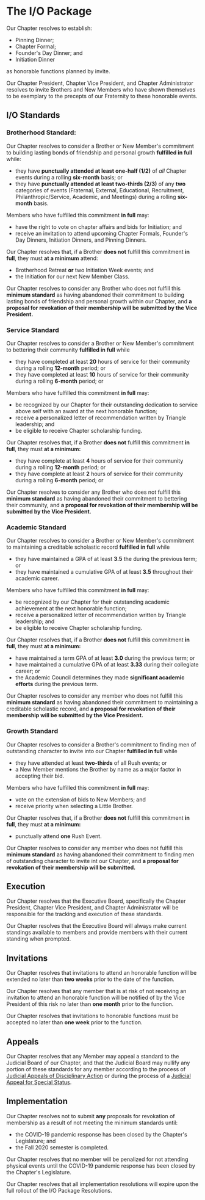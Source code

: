 # The I/O Package

Our Chapter resolves to establish:

- Pinning Dinner;
- Chapter Formal;
- Founder's Day Dinner; and
- Initiation Dinner

as honorable functions planned by invite.

Our Chapter President, Chapter Vice President, and Chapter Administrator resolves to invite Brothers and New Members who have shown themselves to be exemplary to the precepts of our Fraternity to these honorable events.

## I/O Standards

### Brotherhood Standard:

Our Chapter resolves to consider a Brother or New Member's commitment to building lasting bonds of friendship and personal growth **fulfilled in full** while:

- they have **punctually attended at least one-half (1/2)** of *all* Chapter events during a rolling **six-month** basis; or
- they have **punctually attended at least two-thirds (2/3)** of any **two** categories of events (Fraternal, External, Educational, Recruitment, Philanthropic/Service, Academic, and Meetings) during a rolling **six-month** basis.

Members who have fulfilled this commitment **in full** may:

- have the right to vote on chapter affairs and bids for Initiation; and
- receive an invitation to attend upcoming Chapter Formals, Founder's Day Dinners, Initiation Dinners, and Pinning Dinners.

Our Chapter resolves that, if a Brother **does not** fulfill this commitment **in full**, they must **at a minimum** attend:

- Brotherhood Retreat **or** two Initiation Week events; and 
- the Initiation for our next New Member Class.

Our Chapter resolves to consider any Brother who does not fulfill this **minimum standard** as having abandoned their commitment to building lasting bonds of friendship and personal growth within our Chapter, and **a proposal for revokation of their membership will be submitted by the Vice President.**

### Service Standard

Our Chapter resolves to consider a Brother or New Member's commitment to bettering their community **fulfilled in full** while

- they have completed at least **20** hours of service for their community during a rolling **12-month** period; or
- they have completed at least **10** hours of service for their community during a rolling **6-month** period; or

Members who have fulfilled this commitment **in full** may:

- be recognized by our Chapter for their outstanding dedication to service above self with an award at the next honorable function;
- receive a personalized letter of recommendation written by Triangle leadership; and
- be eligible to receive Chapter scholarship funding.

Our Chapter resolves that, if a Brother **does not** fulfill this commitment **in full**, they must **at a minimum:**

- they have complete at least **4** hours of service for their community during a rolling **12-month** period; or
- they have complete at least **2** hours of service for their community during a rolling **6-month** period; or

Our Chapter resolves to consider any Brother who does not fulfill this **minimum standard** as having abandoned their commitment to bettering their community, and **a proposal for revokation of their membership will be submitted by the Vice President.**

### Academic Standard

Our Chapter resolves to consider a Brother or New Member's commitment to maintaining a creditable scholastic record **fulfilled in full** while

- they have maintained a GPA of at least **3.5** the during the previous term; or
- they have maintained a cumulative GPA of at least **3.5** throughout their academic career.

Members who have fulfilled this commitment **in full** may:

- be recognized by our Chapter for their outstanding academic achievement at the next honorable function; 
- receive a personalized letter of recommendation written by Triangle leadership; and
- be eligible to receive Chapter scholarship funding.

Our Chapter resolves that, if a Brother **does not** fulfill this commitment **in full**, they must **at a minimum:**

- have maintained a term GPA of at least **3.0** during the previous term; or
- have maintained a cumulative GPA of at least **3.33** during their collegiate career; or
- the Academic Council determines they made **significant academic efforts** during the previous term.

Our Chapter resolves to consider any member who does not fulfill this **minimum standard** as having abandoned their commitment to maintaining a creditable scholastic record, and **a proposal for revokation of their membership will be submitted by the Vice President.**

### Growth Standard

Our Chapter resolves to consider a Brother's commitment to finding men of outstanding character to invite into our Chapter **fulfilled in full** while

- they have attended at least **two-thirds** of all Rush events; or
- a New Member mentions the Brother by name as a major factor in accepting their bid.

Members who have fulfilled this commitment **in full** may:

- vote on the extension of bids to New Members; and
- receive priority when selecting a Little Brother.

Our Chapter resolves that, if a Brother **does not** fulfill this commitment **in full**, they must **at a minimum:**

- punctually attend **one** Rush Event.

Our Chapter resolves to consider any member who does not fulfill this **minimum standard** as having abandoned their commitment to finding men of outstanding character to invite int our Chapter, and **a proposal for revokation of their membership will be submitted.**

## Execution

Our Chapter resolves that the Executive Board, specifically the Chapter President, Chapter Vice President, and Chapter Administrator will be responsible for the tracking and execution of these standards.

Our Chapter resolves that the Executive Board will always make current standings available to members and provide members with their current standing when prompted.

## Invitations

Our Chapter resolves that invitations to attend an honorable function will be extended no later than **two weeks** prior to the date of the function.

Our Chapter resolves that any member that is at risk of not receiving an invitation to attend an honorable function will be notified of by the Vice President of this risk no later than **one month** prior to the function.

Our Chapter resolves that invitations to honorable functions must be accepted no later than **one week** prior to the function.

## Appeals

Our Chapter resolves that any Member may appeal a standard to the Judicial Board of our Chapter, and that the Judicial Board may nullify any portion of these standards for any member according to the process of [Judicial Appeals of Disciplinary Action](#) or during the process of a [Judicial Appeal for Special Status](#).

## Implementation

Our Chapter resolves not to submit **any** proposals for revokation of membership as a result of not meeting the minimum standards until:

- the COVID-19 pandemic response has been closed by the Chapter's Legislature; and
- the Fall 2020 semester is completed.

Our Chapter resolves that no member will be penalized for not attending physical events until the COVID-19 pandemic response has been closed by the Chapter's Legislature.

Our Chapter resolves that all implementation resolutions will expire upon the full rollout of the I/O Package Resolutions.
